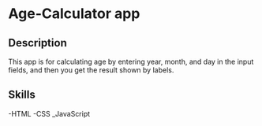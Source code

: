 # Age-Calculator app

## Description

This app is for calculating age by entering year, month, and day in the input fields, and then 
you get the result shown by labels.

## Skills

-HTML
-CSS
_JavaScript


